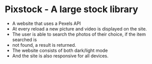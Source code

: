 # Pixstock - A large stock library
- A website that uses a Pexels API
- At every reload a new picture and video is displayed on the site.
- The user is able to search the photos of their choice, if the item searched is 
- not found, a result is returned.
- The website consists of both dark/light mode
- And the site is also responsive for all devices.
